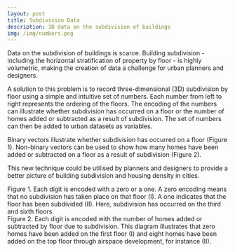 ```yaml
---
layout: post
title: Subdivision Data
description: 3D data on the subdivision of buildings
img: /img/numbers.png
---
```


Data on the subdivision of buildings is scarce. Building subdivision - including the horizontal stratification of property by floor - is highly volumetric, making the creation of data a challenge for urban planners and designers.

A solution to this problem is to record three-dimensional (3D) subdivision by floor using a simple and intuitive set of numbers. Each number from left to right represents the ordering of the floors. The encoding of the numbers can illustrate whether subdivision has occurred on a floor or the number of homes added or subtracted as a result of subdivision. The set of numbers can then be added to urban datasets as variables.

Binary vectors illustrate whether subdivision has occurred on a floor (Figure 1). Non-binary vectors can be used to show how many homes have been added or subtracted on a floor as a result of subdivision (Figure 2). 

This new technique could be utilised by planners and designers to provide a better picture of building subdivision and housing density in cities.

<div class="col">
	<img class="col" src="{{ site.baseurl }}/img/numbers_subdivision.png" alt="" title=""/>
</div>

<div class="col three caption">
	Figure 1. Each digit is encoded with a zero or a one. A zero encoding means that no subdivision has taken place on that floor (I). A one indicates that the floor has been subdivided (II). Here, subdivision has occurred on the third and sixth floors.
</div>

<div class="col">
	<img class="col" src="{{ site.baseurl }}/img/numbers_homes_subdivision.png" alt="" title=""/>
</div>

<div class="col three caption">
	Figure 2. Each digit is encoded with the number of homes added or subtracted by floor due to subdivision. This diagram illustrates that zero homes have been added on the first floor (I) and eight homes have been added on the top floor through airspace development, for instance (II).
</div>
